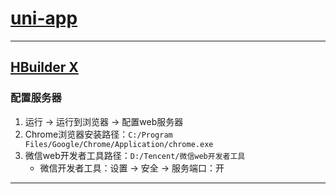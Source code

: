 # [uni-app](https://uniapp.dcloud.net.cn/)

---
## [HBuilder X](https://www.dcloud.io/hbuilderx.html)
### 配置服务器
1. 运行 → 运行到浏览器 → 配置web服务器
2. Chrome浏览器安装路径：`C:/Program Files/Google/Chrome/Application/chrome.exe`
3. 微信web开发者工具路径：`D:/Tencent/微信web开发者工具`
    - 微信开发者工具：设置 → 安全 → 服务端口：开
---